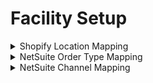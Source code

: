 # Facility Setup

<details>
<summary>Shopify Location Mapping</summary>

```xml
<ShopifyShopLocation facilityId="62778277975" shopId="SHOP" shopifyLocationId="415"/>
<ShopifyShopLocation facilityId="2562064413" shopId="SHOP" shopifyLocationId="114"/>
<ShopifyShopLocation facilityId="30696177751" shopId="SHOP" shopifyLocationId="254"/>
<ShopifyShopLocation facilityId="62714773591" shopId="SHOP" shopifyLocationId="372"/>
<ShopifyShopLocation facilityId="62714806359" shopId="SHOP" shopifyLocationId="376"/>
<ShopifyShopLocation facilityId="63313117271" shopId="SHOP" shopifyLocationId="420"/>
<ShopifyShopLocation facilityId="60903424087" shopId="SHOP" shopifyLocationId="331"/>
<ShopifyShopLocation facilityId="31137890391" shopId="SHOP" shopifyLocationId="288"/>
<ShopifyShopLocation facilityId="35781869655" shopId="SHOP" shopifyLocationId="358"/>
<ShopifyShopLocation facilityId="62520754263" shopId="SHOP" shopifyLocationId="111"/>
<ShopifyShopLocation facilityId="35758243927" shopId="SHOP" shopifyLocationId="318"/>
<ShopifyShopLocation facilityId="60912140375" shopId="SHOP" shopifyLocationId="334"/>
<ShopifyShopLocation facilityId="63384748119" shopId="SHOP" shopifyLocationId="421"/>
<ShopifyShopLocation facilityId="60903391319" shopId="SHOP" shopifyLocationId="330"/>
<ShopifyShopLocation facilityId="63384780887" shopId="SHOP" shopifyLocationId="422"/>
<ShopifyShopLocation facilityId="60914499671" shopId="SHOP" shopifyLocationId="336"/>
<ShopifyShopLocation facilityId="35764404311" shopId="SHOP" shopifyLocationId="319"/>
<ShopifyShopLocation facilityId="62520721495" shopId="SHOP" shopifyLocationId="284"/>
<ShopifyShopLocation facilityId="62520787031" shopId="SHOP" shopifyLocationId="349"/>
<ShopifyShopLocation facilityId="62571642967" shopId="SHOP" shopifyLocationId="370"/>
<ShopifyShopLocation facilityId="61327048791" shopId="SHOP" shopifyLocationId="348"/>
<ShopifyShopLocation facilityId="62739513431" shopId="SHOP" shopifyLocationId="383"/>
<ShopifyShopLocation facilityId="62778048599" shopId="SHOP" shopifyLocationId="405"/>
```
</details>

<details>
<summary>NetSuite Order Type Mapping</summary>
```xml
<FacilityIdentification facilityId="254" facilityIdenTypeId="NETSUITE_ORDR_TYPE" idValue="6"/>
<FacilityIdentification facilityId="114" facilityIdenTypeId="NETSUITE_ORDR_TYPE" idValue="1"/>
<FacilityIdentification facilityId="372" facilityIdenTypeId="NETSUITE_ORDR_TYPE" idValue="6"/>
<FacilityIdentification facilityId="376" facilityIdenTypeId="NETSUITE_ORDR_TYPE" idValue="6"/>
<FacilityIdentification facilityId="420" facilityIdenTypeId="NETSUITE_ORDR_TYPE" idValue="6"/>
<FacilityIdentification facilityId="331" facilityIdenTypeId="NETSUITE_ORDR_TYPE" idValue="6"/>
<FacilityIdentification facilityId="288" facilityIdenTypeId="NETSUITE_ORDR_TYPE" idValue="6"/>
<FacilityIdentification facilityId="358" facilityIdenTypeId="NETSUITE_ORDR_TYPE" idValue="6"/>
<FacilityIdentification facilityId="318" facilityIdenTypeId="NETSUITE_ORDR_TYPE" idValue="6"/>
<FacilityIdentification facilityId="334" facilityIdenTypeId="NETSUITE_ORDR_TYPE" idValue="6"/>
<FacilityIdentification facilityId="421" facilityIdenTypeId="NETSUITE_ORDR_TYPE" idValue="152"/>
<FacilityIdentification facilityId="330" facilityIdenTypeId="NETSUITE_ORDR_TYPE" idValue="6"/>
<FacilityIdentification facilityId="422" facilityIdenTypeId="NETSUITE_ORDR_TYPE" idValue="152"/>
<FacilityIdentification facilityId="336" facilityIdenTypeId="NETSUITE_ORDR_TYPE" idValue="6"/>
<FacilityIdentification facilityId="319" facilityIdenTypeId="NETSUITE_ORDR_TYPE" idValue="6"/>
<FacilityIdentification facilityId="370" facilityIdenTypeId="NETSUITE_ORDR_TYPE" idValue="6"/>
<FacilityIdentification facilityId="348" facilityIdenTypeId="NETSUITE_ORDR_TYPE" idValue="6"/>
<FacilityIdentification facilityId="383" facilityIdenTypeId="NETSUITE_ORDR_TYPE" idValue="6"/>
<FacilityIdentification facilityId="405" facilityIdenTypeId="NETSUITE_ORDR_TYPE" idValue="6"/>
```
</details>

<details>
<summary>NetSuite Channel Mapping</summary>

```xml
<FacilityIdentification facilityId="254" facilityIdenTypeId="ORDR_ORGN_SLS_CHNL" idValue="12"/>
<FacilityIdentification facilityId="114" facilityIdenTypeId="ORDR_ORGN_SLS_CHNL" idValue="1"/>
<FacilityIdentification facilityId="372" facilityIdenTypeId="ORDR_ORGN_SLS_CHNL" idValue="156"/>
<FacilityIdentification facilityId="376" facilityIdenTypeId="ORDR_ORGN_SLS_CHNL" idValue="144"/>
<FacilityIdentification facilityId="420" facilityIdenTypeId="ORDR_ORGN_SLS_CHNL" idValue="187"/>
<FacilityIdentification facilityId="331" facilityIdenTypeId="ORDR_ORGN_SLS_CHNL" idValue="104"/>
<FacilityIdentification facilityId="288" facilityIdenTypeId="ORDR_ORGN_SLS_CHNL" idValue="65"/>
<FacilityIdentification facilityId="358" facilityIdenTypeId="ORDR_ORGN_SLS_CHNL" idValue="45"/>
<FacilityIdentification facilityId="318" facilityIdenTypeId="ORDR_ORGN_SLS_CHNL" idValue="94"/>
<FacilityIdentification facilityId="334" facilityIdenTypeId="ORDR_ORGN_SLS_CHNL" idValue="112"/>
<FacilityIdentification facilityId="421" facilityIdenTypeId="ORDR_ORGN_SLS_CHNL" idValue="188"/>
<FacilityIdentification facilityId="330" facilityIdenTypeId="ORDR_ORGN_SLS_CHNL" idValue="171"/>
<FacilityIdentification facilityId="422" facilityIdenTypeId="ORDR_ORGN_SLS_CHNL" idValue="189"/>
<FacilityIdentification facilityId="336" facilityIdenTypeId="ORDR_ORGN_SLS_CHNL" idValue="110"/>
<FacilityIdentification facilityId="319" facilityIdenTypeId="ORDR_ORGN_SLS_CHNL" idValue="43"/>
<FacilityIdentification facilityId="370" facilityIdenTypeId="ORDR_ORGN_SLS_CHNL" idValue="155"/>
<FacilityIdentification facilityId="348" facilityIdenTypeId="ORDR_ORGN_SLS_CHNL" idValue="128"/>
<FacilityIdentification facilityId="383" facilityIdenTypeId="ORDR_ORGN_SLS_CHNL" idValue="166"/>
<FacilityIdentification facilityId="405" facilityIdenTypeId="ORDR_ORGN_SLS_CHNL" idValue="181"/>
</details>

<details>
<summary>NetSuite Deparment Mapping</summary>

```xml
<FacilityIdentification facilityId="254" facilityIdenTypeId="ORDR_ORGN_DPT" idValue="212"/>
<FacilityIdentification facilityId="114" facilityIdenTypeId="ORDR_ORGN_DPT" idValue="203"/>
<FacilityIdentification facilityId="372" facilityIdenTypeId="ORDR_ORGN_DPT" idValue="317"/>
<FacilityIdentification facilityId="376" facilityIdenTypeId="ORDR_ORGN_DPT" idValue="335"/>
<FacilityIdentification facilityId="420" facilityIdenTypeId="ORDR_ORGN_DPT" idValue="398"/>
<FacilityIdentification facilityId="331" facilityIdenTypeId="ORDR_ORGN_DPT" idValue="313"/>
<FacilityIdentification facilityId="288" facilityIdenTypeId="ORDR_ORGN_DPT" idValue="260"/>
<FacilityIdentification facilityId="358" facilityIdenTypeId="ORDR_ORGN_DPT" idValue="241"/>
<FacilityIdentification facilityId="318" facilityIdenTypeId="ORDR_ORGN_DPT" idValue="294"/>
<FacilityIdentification facilityId="334" facilityIdenTypeId="ORDR_ORGN_DPT" idValue="322"/>
<FacilityIdentification facilityId="421" facilityIdenTypeId="ORDR_ORGN_DPT" idValue="399"/>
<FacilityIdentification facilityId="330" facilityIdenTypeId="ORDR_ORGN_DPT" idValue="378"/>
<FacilityIdentification facilityId="422" facilityIdenTypeId="ORDR_ORGN_DPT" idValue="400"/>
<FacilityIdentification facilityId="336" facilityIdenTypeId="ORDR_ORGN_DPT" idValue="320"/>
<FacilityIdentification facilityId="319" facilityIdenTypeId="ORDR_ORGN_DPT" idValue="295"/>
<FacilityIdentification facilityId="370" facilityIdenTypeId="ORDR_ORGN_DPT" idValue="364"/>
<FacilityIdentification facilityId="348" facilityIdenTypeId="ORDR_ORGN_DPT" idValue="325"/>
<FacilityIdentification facilityId="383" facilityIdenTypeId="ORDR_ORGN_DPT" idValue="373"/>
<FacilityIdentification facilityId="405" facilityIdenTypeId="ORDR_ORGN_DPT" idValue="392"/>
```
</details>